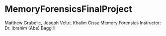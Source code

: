 # MemoryForensicsFinalProject

Matthew Grubelic, Joseph Veltri, Khalim Cisse
Memory Forensics
Instructor: Dr. Ibrahim (Abe) Baggili 
